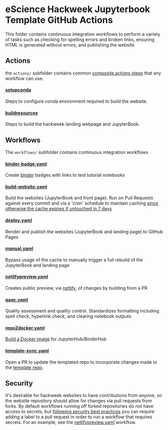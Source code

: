 # eScience Hackweek Jupyterbook Template GitHub Actions

This folder contains continuous integration workflows to perform a variety of tasks such as checking for spelling errors and broken links, ensuring HTML is generated without errors, and publishing the website.

## Actions

the `actions/` subfolder contains common [composite actions steps](https://docs.github.com/en/actions/creating-actions/creating-a-composite-action) that any workflow can use.

#### [setupconda](./setupconda/action.yaml)
Steps to configure conda environment required to build the website.

#### [buildresources](./buildresources/action.yaml)
Steps to build the hackweek landing webpage and JupyterBook.


## Workflows

The `workflows/` subfolder contains continuous integration workflows

#### [binder-badge.yaml](../workflows/binder-badge.yaml)
Create [binder](https://mybinder.readthedocs.io/en/latest/howto/gh-actions-badges.html) badges with links to test tutorial notebooks

#### [build-website.yaml](../workflows/build-website.yaml)
Build the websites (JupyterBook and front page). Run on Pull Requests against every commit and via a 'cron' schedule to maintain caching [since otherwise the cache expires if untouched in 7 days](https://docs.github.com/en/actions/advanced-guides/caching-dependencies-to-speed-up-workflows#usage-limits-and-eviction-policy)

#### [deploy.yaml](../workflows/deploy.yaml)
Render and publish the websites (JupyterBook and landing page) to GitHub Pages

#### [manual.yaml](../workflows/manual.yaml)
Bypass usage of the cache to manually trigger a full rebuild of the JupyterBook and landing page

#### [netlifypreview.yaml](../workflows/netlifypreview.yaml)
Creates public preview, via [netlify](https://jupyterbook.org/publish/netlify.html), of changes by building from a PR

#### [qaqc.yaml](../workflows/qaqc.yaml)
Quality assessment and quality control. Standardizes formatting including spell check, hyperlink check, and clearing notebook outputs

#### [repo2docker.yaml](../workflows/repo2docker.yaml)
[Build a Docker image](https://github.com/jupyterhub/repo2docker-action) for JupyterHub/BinderHub

#### [template-sync.yaml](../workflows/template-sync.yaml)
Open a PR to update the templated repo to incorporate changes made to the
[template repo](https://github.com/uwhackweek/jupyterbook-template).


## Security

It's desirable for hackweek websites to have contributions from anyone, so the website repository should allow for changes via pull requests from forks. By default workflows running off forked repositories do not have access to secrets, but [following security best practices](https://securitylab.github.com/research/github-actions-preventing-pwn-requests/) you can require adding a label to a pull request in order to run a workflow that requires secrets. For an example, see the [netlifypreview.yaml](./actions/workflows/netlifypreview.yaml) workflow.
